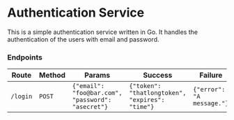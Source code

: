 # Authentication Service

This is a simple authentication service written in Go. It handles the authentication of the users with email and password.

### Endpoints

| Route    | Method | Params                                                | Success                                             | Failure                       |
| -------- | ------ | ----------------------------------------------------- | --------------------------------------------------- | ----------------------------- |
| `/login` | `POST` | ```{"email": "foo@bar.com", "password": "asecret"}``` | ```{"token": "thatlongtoken", "expires": "time"}``` | ```{"error": "A message."}``` |
